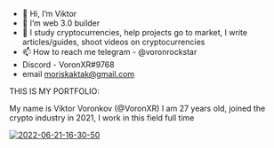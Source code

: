 - 👋 Hi, I’m Viktor 
- 👀 I’m web 3.0 builder
- 🌱 I study cryptocurrencies, help projects go to market, I write articles/guides, shoot videos on cryptocurrencies
- 📫 How to reach me telegram - @voronrockstar
- Discord - VoronXR#9768
- email moriskaktak@gmail.com

THIS IS MY PORTFOLIO:

My name is Viktor Voronkov (@VoronXR) I am 27 years old, joined the crypto industry in 2021, I work in this field full time

<a href="https://ibb.co/2S5r2Dt"><img src="https://i.ibb.co/RN7Knx0/2022-06-21-16-30-50.jpg" alt="2022-06-21-16-30-50" border="0"></a>

<!---
Voronxr/Voronxr is a ✨ special ✨ repository because its `README.md` (this file) appears on your GitHub profile.
You can click the Preview link to take a look at your changes.
--->
